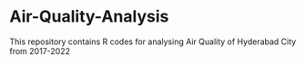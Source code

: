 # Air-Quality-Analysis
This repository contains R codes for analysing Air Quality of Hyderabad City from 2017-2022
